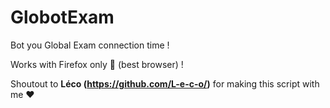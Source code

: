 # GlobotExam
Bot you Global Exam connection time !

Works with Firefox only 🦊 (best browser) !

Shoutout to **Léco (https://github.com/L-e-c-o/)** for making this script with me ❤️
